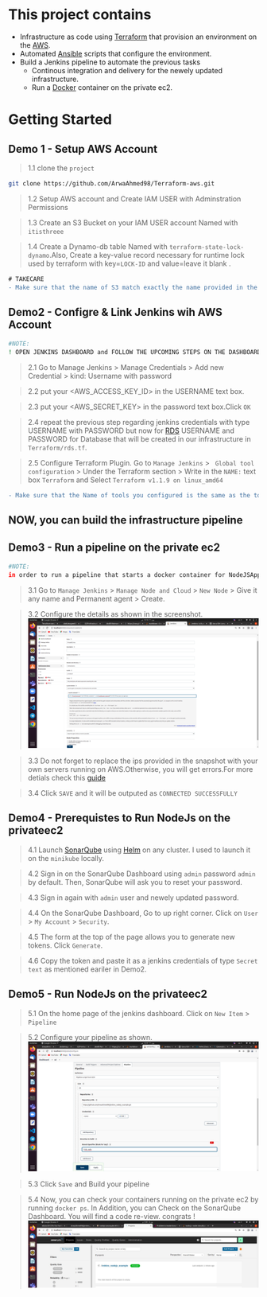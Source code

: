 
# This project contains 
* Infrastructure as code using [Terraform](https://www.terraform.io/) that provision an environment on the [AWS](https://aws.amazon.com/console/).
* Automated [Ansible](https://docs.ansible.com/) scripts that configure the environment.
* Build a Jenkins pipeline to automate the previous tasks
    * Continous integration and delivery for the newely updated infrastructure. 
    * Run a [Docker](https://docs.docker.com/) container on the private ec2. 
# Getting Started
## Demo 1 - Setup AWS Account

> 1.1 clone the `project` 
 ```bash
git clone https://github.com/ArwaAhmed98/Terraform-aws.git
``` 
> 1.2 Setup AWS account and Create IAM USER with Adminstration Permissions

> 1.3 Create an S3 Bucket on your IAM USER account Named with `itisthreee`

> 1.4 Create a Dynamo-db table Named with `terraform-state-lock-dynamo`.Also, Create a key-value record necessary for runtime lock used by terraform with key=`LOCK-ID` and value=leave it blank .
```diff
# TAKECARE
- Make sure that the name of S3 match exactly the name provided in the `Terraform/backend.tf` and Also the region you are working on AWS match the same region provided in `Terraform/terraform.tfvars`.Otherwise, you will get errors.
```
## Demo2 - Configre & Link Jenkins wih AWS Account
```bash
#NOTE:
! OPEN JENKINS DASHBOARD and FOLLOW THE UPCOMING STEPS ON THE DASHBOARD
```
> 2.1 Go to Manage Jenkins > Manage Credentials > Add new Credential > kind: Username with password

> 2.2 put your <AWS_ACCESS_KEY_ID> in the USERNAME text box.

> 2.3 put your <AWS_SECRET_KEY> in the password text box.Click `OK`

> 2.4 repeat the previous step regarding jenkins credentials with type USERNAME with PASSWORD but now for [RDS](https://aws.amazon.com/rds/sqlserver/) USERNAME and PASSWORD for Database that will be created in our infrastructure in `Terraform/rds.tf`.

> 2.5 Configure Terraform Plugin. Go to `Manage Jenkins` > ` Global tool configuration` > Under the Terraform section >  Write in the `NAME:` text box `Terraform` and Select `Terraform v1.1.9 on linux_amd64`
```diff
- Make sure that the Name of tools you configured is the same as the tool Name in the infrastructure pipeline.Otherwise you will get errors.
```
## NOW, you can build the infrastructure pipeline
## Demo3 - Run a pipeline on the private ec2 
```bash
#NOTE:
in order to run a pipeline that starts a docker container for NodeJSApp. we have to connect the private ec2 as a slave for the jenkins FIRST
```
> 3.1 Go to `Manage Jenkins` > `Manage Node and Cloud` > `New Node` > Give it any name and Permanent agent > Create.

> 3.2 Configure the details as shown in the screenshot.
![MarineGEO circle logo](/images/slavesnap.png)

> 3.3 Do not forget to replace the ips provided in the snapshot with your own servers running on AWS.Otherwise, you will get errors.For more detials check this [guide](https://blog.ruanbekker.com/blog/2020/10/26/use-a-ssh-jump-host-with-ansible/)

> 3.4 Click `SAVE` and it will be outputed as `CONNECTED SUCCESSFULLY`
## Demo4 - Prerequistes to Run NodeJs on the privateec2 
> 4.1 Launch [SonarQube](https://www.sonarqube.org/features/multi-languages/?gads_campaign=Row1-SonarQube&gads_ad_group=Multi-Language&gads_keyword=c%20sonarqube&gclid=EAIaIQobChMIo8f2xfij-AIVbY9oCR0odApTEAAYASAAEgKItvD_BwE) using [Helm](https://helm.sh/docs/) on any cluster. I used to launch it on the `minikube` locally.

> 4.2 Sign in on the SonarQube Dashboard using `admin` password `admin` by default. Then, SonarQube will ask you to reset your password.

> 4.3 Sign in again with `admin` user and newely updated password.

> 4.4 On the SonarQube Dashboard, Go to up right corner. Click on `User` > `My Account` > `Security`.

> 4.5 The form at the top of the page allows you to generate new tokens. Click `Generate`.

> 4.6 Copy the token and paste it as a jenkins credentials of type `Secret text` as mentioned eariler in Demo2.
## Demo5 - Run NodeJs on the privateec2 
> 5.1  On the home page of the jenkins dashboard. Click on `New Item` > `Pipeline` 

> 5.2 Configure your pipeline as shown.![MarineGEO circle logo](/images/pipelinecreation.png "MarineGEO logo")

> 5.3 Click `Save` and Build your pipeline

> 5.4 Now, you can check your containers running on the private ec2 by running `docker ps`. In Addition, you can Check on the SonarQube Dashboard. You will find a code re-view. congrats ! ![MarineGEO circle logo](/images/sonarqube.jpg "MarineGEO logo")
<!-- <ol>
    <li>option 1</li>
    <li>option 2</li>
    <li>option 3</li>
</ol> -->
<!-- - make lambda function using python code to send email with a change in the infrastructure (workspace statefiles)[s3 + Lambda + ses]
- implement two workspace one for the dev and other for the production
- make a basition host ( ssh on the private ec2 from the public ec2 using same ssh key )
- Make the Network in Seperate module and reuse it 
- install Mysql Server on 2 private ec2 and attach it to private sg  -->

<!-- ![MarineGEO circle logo](/images/sonarqube.png "MarineGEO logo") -->
###
